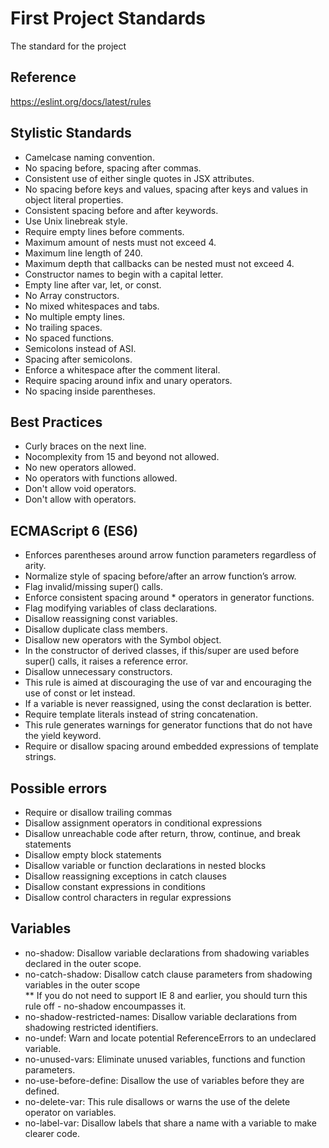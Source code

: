 # First Project Standards
The standard for the project

## Reference
https://eslint.org/docs/latest/rules

## Stylistic Standards  
* Camelcase naming convention.  
* No spacing before, spacing after commas.  
* Consistent use of either single quotes in JSX attributes.  
* No spacing before keys and values, spacing after  keys and values in object literal properties.  
* Consistent spacing before and after keywords.  
* Use Unix linebreak style.  
* Require empty lines before comments.  
* Maximum amount of nests must not exceed 4.  
* Maximum line length of 240.  
* Maximum depth that callbacks can be nested must not exceed 4.  
* Constructor names to begin with a capital letter.  
* Empty line after var, let, or const.  
* No Array constructors.  
* No mixed whitespaces and tabs.  
* No multiple empty lines.  
* No trailing spaces.  
* No spaced functions.  
* Semicolons instead of ASI.  
* Spacing after semicolons.  
* Enforce a whitespace after the comment literal.  
* Require spacing around infix and unary operators.  
* No spacing inside parentheses. 


## Best Practices  
* Curly braces on the next line.  
* Nocomplexity from 15 and beyond not allowed.  
* No new operators allowed.  
* No operators with functions allowed.  
* Don't allow void operators.  
* Don't allow with operators.  

## ECMAScript 6 (ES6)
* Enforces parentheses around arrow function parameters regardless of arity.  
* Normalize style of spacing before/after an arrow function’s arrow.  
* Flag invalid/missing super() calls.  
* Enforce consistent spacing around * operators in generator functions.  
* Flag modifying variables of class declarations.  
* Disallow reassigning const variables.  
* Disallow duplicate class members.  
* Disallow new operators with the Symbol object.  
* In the constructor of derived classes, if this/super are used before super() calls, it raises a reference error.  
* Disallow unnecessary constructors.  
* This rule is aimed at discouraging the use of var and encouraging the use of const or let instead.  
* If a variable is never reassigned, using the const declaration is better.  
* Require template literals instead of string concatenation.  
* This rule generates warnings for generator functions that do not have the yield keyword.  
* Require or disallow spacing around embedded expressions of template strings.  

## Possible errors  
* Require or disallow trailing commas  
* Disallow assignment operators in conditional expressions  
* Disallow unreachable code after return, throw, continue, and break statements
* Disallow empty block statements  
* Disallow variable or function declarations in nested blocks  
* Disallow reassigning exceptions in catch clauses  
* Disallow constant expressions in conditions  
* Disallow control characters in regular expressions  

## Variables
* no-shadow: Disallow variable declarations from shadowing variables declared in the outer scope.
* no-catch-shadow: Disallow catch clause parameters from shadowing variables in the outer scope  
** If you do not need to support IE 8 and earlier, you should turn this rule off - no-shadow encoumpasses it.  
* no-shadow-restricted-names: Disallow variable declarations from shadowing restricted identifiers. 
* no-undef: Warn and locate potential ReferenceErrors to an undeclared variable. 
* no-unused-vars: Eliminate unused variables, functions and function parameters. 
* no-use-before-define: Disallow the use of variables before they are defined.
* no-delete-var: This rule disallows or warns the use of the delete operator on variables.  
* no-label-var: Disallow labels that share a name with a variable to make clearer code. 
 
